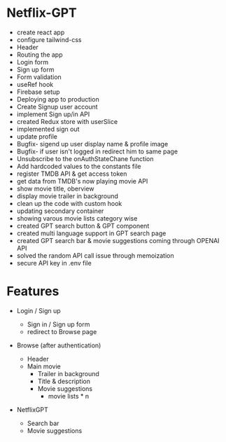 # Netflix-GPT

- create react app
- configure tailwind-css
- Header
- Routing the app
- Login form
- Sign up form
- Form validation
- useRef hook
- Firebase setup
- Deploying app to production
- Create Signup user account
- implement Sign up/in API
- created Redux store with userSlice
- implemented sign out 
- update profile
- Bugfix- sigend up user display name & profile image
- Bugfix- if user isn't logged in redirect him to same page 
- Unsubscribe to the onAuthStateChane function 
- Add hardcoded values to the constants file
- register TMDB API & get access token 
- get data from TMDB's now playing movie API
- show movie title, oberview
- display movie trailer in background
- clean up the code with custom hook
- updating secondary container
- showing varous movie lists category wise
- created GPT search button & GPT component
- created multi language support in GPT search page
- created GPT search bar & movie suggestions coming through OPENAI API
- solved the random API call issue through memoization
- secure API key in .env file

# Features
- Login / Sign up
  - Sign in / Sign up form
  - redirect to Browse page

- Browse (after authentication) 
  - Header
  - Main movie
    - Trailer in background
    - Title &  description
    - Movie suggestions
      - movie lists * n

- NetflixGPT
  - Search bar
  - Movie suggestions